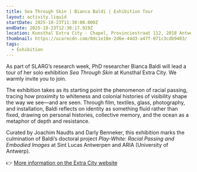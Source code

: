 ```yaml
---
title: Sea Through Skin | Bianca Baldi | Exhibition Tour
layout: activity.liquid
startDate: 2025-10-23T11:30:00.000Z
endDate: 2025-10-23T12:30:17.919Z
location: Kunsthal Extra City - Chapel, Provinciestraat 112, 2018 Antwerpen
thumbnail: https://ucarecdn.com/0dc1e18e-2d6e-44d3-a47f-071c3cdb9403/
tags:
  - Exhibition
---
```

<!--StartFragment-->

As part of SLARG’s research week, PhD researcher Bianca Baldi will lead a tour of her solo exhibition *Sea Through Skin* at Kunsthal Extra City. We warmly invite you to join.

The exhibition takes as its starting point the phenomenon of racial passing, tracing how proximity to whiteness and colonial histories of visibility shape the way we see—and are seen. Through film, textiles, glass, photography, and installation, Baldi reflects on identity as something fluid rather than fixed, drawing on personal histories, collective memory, and the ocean as a metaphor of depth and resistance.

Curated by Joachim Naudts and Darly Benneker, this exhibition marks the culmination of Baldi’s doctoral project *Play-White: Racial Passing and Embodied Images* at Sint Lucas Antwerpen and ARIA (University of Antwerp).

👉 [More information on the Extra City website](https://extracitykunsthal.be/en/exhibitions/sea-through-skin)

<!--EndFragment-->